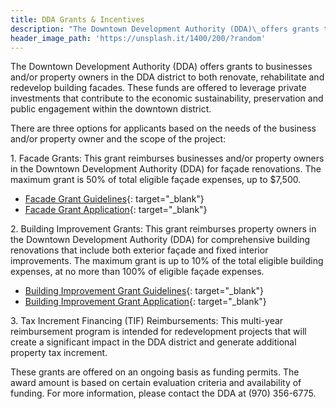 ```yaml
---
title: DDA Grants & Incentives
description: "The Downtown Development Authority (DDA)\_offers grants to businesses and/or property owners in the DDA district to both renovate,\_rehabilitate and redevelop building facades. These funds are offered to leverage private investments that contribute to the economic sustainability,\_preservation and public engagement within\_the downtown district."
header_image_path: 'https://unsplash.it/1400/200/?random'
---
```


The Downtown Development Authority (DDA) offers grants to businesses and/or property owners in the DDA district to both renovate, rehabilitate and redevelop building facades. These funds are offered to leverage private investments that contribute to the economic sustainability, preservation and public engagement within the downtown district.

There are three options for applicants based on the needs of the business and/or property owner and the scope of the project:

1\. Facade Grants: This grant reimburses businesses and/or property owners in the Downtown Development Authority (DDA) for fa&ccedil;ade renovations. The maximum grant is 50% of total eligible fa&ccedil;ade expenses, up to $7,500.&nbsp;

* [Facade Grant Guidelines](/assets/pdfs/facade-grant-guidelines.pdf){: target="_blank"}
* [Facade Grant Application](/assets/pdfs/facade-grant-application.pdf){: target="_blank"}

2\. Building Improvement Grants: This grant reimburses property owners in the Downtown Development Authority (DDA) for comprehensive building renovations that include both exterior fa&ccedil;ade and fixed interior improvements. The maximum grant is up to 10% of the total eligible building expenses, at no more than 100% of eligible fa&ccedil;ade expenses.

* [Building Improvement Grant Guidelines](/assets/pdfs/building-improvement-grant-guidelines.pdf){: target="_blank"}
* [Building Improvement Grant Application](/assets/pdfs/building-improvement-application.pdf){: target="_blank"}

3\. Tax Increment Financing (TIF) Reimbursements: This multi-year reimbursement program is intended for redevelopment projects that will create a significant impact in the DDA district and generate additional property tax increment.&nbsp;

These grants are offered on an ongoing basis as funding permits. The award amount is based on certain evaluation criteria and availability of funding. For more information, please contact the DDA at (970) 356-6775.
